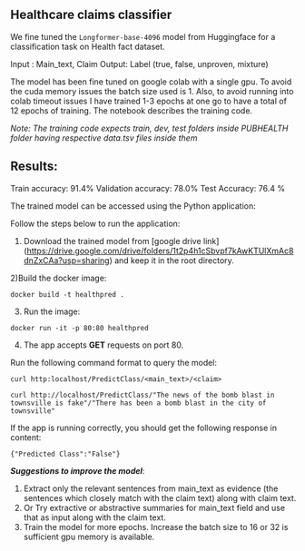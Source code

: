 ## Healthcare claims classifier

We fine tuned the `Longformer-base-4096` model from Huggingface for a classification task on Health fact dataset. 

Input : Main_text, Claim
Output: Label (true, false, unproven, mixture) 

The model has been fine tuned on google colab with a single gpu. To avoid the cuda memory issues the batch size used is 1. Also, to avoid running into colab timeout issues I have trained 1-3 epochs at one go to have a total of 12 epochs of training.
The notebook describes the training code.

*Note: The training code expects train, dev, test folders inside PUBHEALTH folder having respective data.tsv files inside them* 

## Results:
Train accuracy: 91.4%
Validation accuracy: 78.0%
Test Accuracy: 76.4 %

The trained model can be accessed using the Python application:

Follow the steps below to run the application:

1. Download the trained model from [google drive link] (https://drive.google.com/drive/folders/1t2p4h1cSbvpf7kAwKTUlXmAc8dnZxCAa?usp=sharing) and keep it in the root directory.

2)Build the docker image:

`docker build -t healthpred .`

3. Run the image:

`docker run -it -p 80:80 healthpred`

4. The app accepts **GET** requests on port 80. 

Run the following command format to query the model:

`curl http:localhost/PredictClass/<main_text>/<claim>`

`curl http://localhost/PredictClass/"The news of the bomb blast in townsville is fake"/"There has been a bomb blast in the city of townsville"`

If the app is running correctly, you should get the following response in content:

`{"Predicted Class":"False"}` 

***Suggestions to improve the model***:

1) Extract only the relevant sentences from main_text as evidence (the sentences which closely match with the claim text) along with claim text.
2) Or Try extractive or abstractive summaries for main_text field and use that as input along with the claim text.
3) Train the model for more epochs. Increase the batch size to 16 or 32 is sufficient gpu memory is available.
